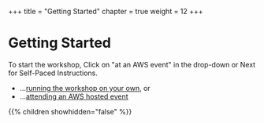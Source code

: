 +++
title = "Getting Started"
chapter = true
weight = 12
+++

# Getting Started
To start the workshop, Click on "at an AWS event" in the drop-down or Next for Self-Paced Instructions.

* ...[running the workshop on your own](/content/1_Prerequisites/self_paced/_index.md), or
* ...[attending an AWS hosted event](/content/1_Prerequisites/aws_event/_index.md)

{{% children showhidden="false" %}}
